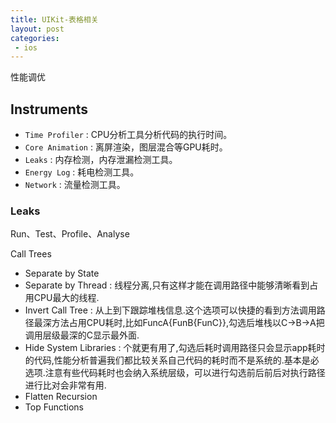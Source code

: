 ```yaml
---
title: UIKit-表格相关
layout: post
categories:
 - ios
---
```


性能调优

## Instruments

* `Time Profiler` : CPU分析工具分析代码的执行时间。
* `Core Animation` : 离屏渲染，图层混合等GPU耗时。
* `Leaks` : 内存检测，内存泄漏检测工具。
* `Energy Log` : 耗电检测工具。
* `Network` : 流量检测工具。

### Leaks


Run、Test、Profile、Analyse

Call Trees

* Separate by State
* Separate by Thread : 线程分离,只有这样才能在调用路径中能够清晰看到占用CPU最大的线程.
* Invert Call Tree : 从上到下跟踪堆栈信息.这个选项可以快捷的看到方法调用路径最深方法占用CPU耗时,比如FuncA{FunB{FunC}},勾选后堆栈以C->B->A把调用层级最深的C显示最外面. 
* Hide System Libraries : 个就更有用了,勾选后耗时调用路径只会显示app耗时的代码,性能分析普遍我们都比较关系自己代码的耗时而不是系统的.基本是必选项.注意有些代码耗时也会纳入系统层级，可以进行勾选前后前后对执行路径进行比对会非常有用.
* Flatten Recursion
* Top Functions
